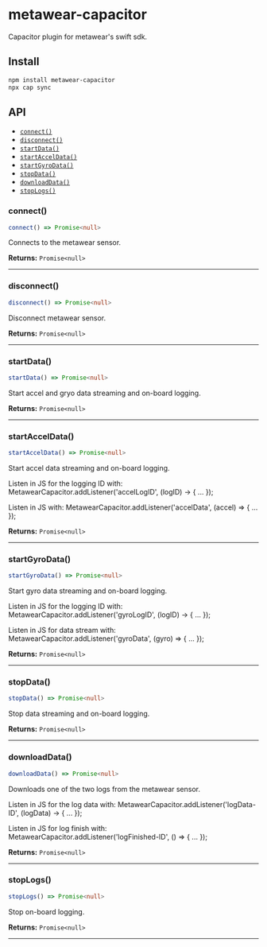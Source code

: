 # metawear-capacitor

Capacitor plugin for metawear's swift sdk.

## Install

```bash
npm install metawear-capacitor
npx cap sync
```

## API

<docgen-index>

* [`connect()`](#connect)
* [`disconnect()`](#disconnect)
* [`startData()`](#startdata)
* [`startAccelData()`](#startacceldata)
* [`startGyroData()`](#startgyrodata)
* [`stopData()`](#stopdata)
* [`downloadData()`](#downloaddata)
* [`stopLogs()`](#stoplogs)

</docgen-index>

<docgen-api>
<!--Update the source file JSDoc comments and rerun docgen to update the docs below-->

### connect()

```typescript
connect() => Promise<null>
```

Connects to the metawear sensor.

**Returns:** <code>Promise&lt;null&gt;</code>

--------------------


### disconnect()

```typescript
disconnect() => Promise<null>
```

Disconnect metawear sensor.

**Returns:** <code>Promise&lt;null&gt;</code>

--------------------


### startData()

```typescript
startData() => Promise<null>
```

Start accel and gryo data streaming and on-board logging.

**Returns:** <code>Promise&lt;null&gt;</code>

--------------------


### startAccelData()

```typescript
startAccelData() => Promise<null>
```

Start accel data streaming and on-board logging. 

Listen in JS for the logging ID with:
MetawearCapacitor.addListener('accelLogID', (logID) -&gt; { ... });

Listen in JS with:
MetawearCapacitor.addListener('accelData', (accel) =&gt; { ... });

**Returns:** <code>Promise&lt;null&gt;</code>

--------------------


### startGyroData()

```typescript
startGyroData() => Promise<null>
```

Start gyro data streaming and on-board logging.

Listen in JS for the logging ID with:
MetawearCapacitor.addListener('gyroLogID', (logID) -&gt; { ... });

Listen in JS for data stream with:
MetawearCapacitor.addListener('gyroData', (gyro) =&gt; { ... });

**Returns:** <code>Promise&lt;null&gt;</code>

--------------------


### stopData()

```typescript
stopData() => Promise<null>
```

Stop data streaming and on-board logging.

**Returns:** <code>Promise&lt;null&gt;</code>

--------------------


### downloadData()

```typescript
downloadData() => Promise<null>
```

Downloads one of the two logs from the metawear sensor.

Listen in JS for the log data with:
MetawearCapacitor.addListener('logData-ID', (logData) -&gt; { ... });

Listen in JS for log finish with:
MetawearCapacitor.addListener('logFinished-ID', () =&gt; { ... });

**Returns:** <code>Promise&lt;null&gt;</code>

--------------------


### stopLogs()

```typescript
stopLogs() => Promise<null>
```

Stop on-board logging.

**Returns:** <code>Promise&lt;null&gt;</code>

--------------------

</docgen-api>
